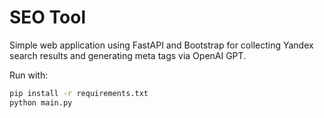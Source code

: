 # SEO Tool

Simple web application using FastAPI and Bootstrap for collecting Yandex search results and generating meta tags via OpenAI GPT.

Run with:
```bash
pip install -r requirements.txt
python main.py
```
